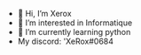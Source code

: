
- 👋 Hi, I’m Xerox
- 👀 I’m interested in Informatique
- 🌱 I’m currently learning python
-    My discord: 'XeRox#0684
